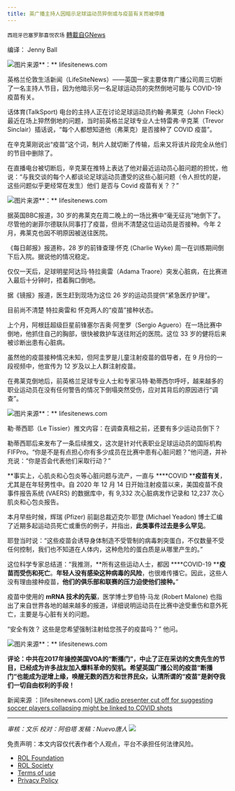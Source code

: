 ```yaml
---
title: 英广播主持人因暗示足球运动员猝倒或与疫苗有关而被停播
---
```

`西班牙巴塞罗那喜悦农场` [轉載自GNews](https://gnews.org/zh-hans/1697700/)

编译： Jenny Ball

![](https://assets.gnews.org/wp-content/uploads/2021/11/image-795.png)图片来源**：** lifesitenews.com

英格兰伦敦生活新闻（LifeSiteNews）——英国一家主要体育广播公司周三切断了一名主持人节目，因为他暗示另一名足球运动员的突然倒地可能与 COVID-19 疫苗有关。

话体育(TalkSport) 电台的主持人正在讨论足球运动员约翰·弗莱克（John Fleck）最近在场上猝然倒地的问题，当时前英格兰足球专业人士特雷弗·辛克莱（Trevor Sinclair）插话说，“每个人都想知道他（弗莱克）是否接种了 COVID 疫苗”。

在辛克莱刚说出“疫苗”这个词，制片人就切断了传输，后来又将该片段完全从他们的节目中删除了。

在直播电台被切断后，辛克莱在推特上表达了他对最近运动员心脏问题的担忧，他说：“与我交谈的每个人都谈论足球运动员遭受的这些心脏问题（令人担忧的是，这些问题似乎更经常在发生）他们 是否与 Covid 疫苗有关？？”

![](https://assets.gnews.org/wp-content/uploads/2021/11/image-797.png)图片来源**：** lifesitenews.com

据英国BBC报道，30 岁的弗莱克在周二晚上的一场比赛中“毫无征兆”地倒下了。 尽管他的谢菲尔德联队同事打了疫苗，但尚不清楚这位运动员是否接种。今年 2 月，弗莱克也因不明原因被送往医院。

《每日邮报》报道称，28 岁的前锋查理·怀克 (Charlie Wyke) 周一在训练期间倒下后入院。据说他的情况稳定。

仅仅一天后，足球明星阿达玛·特拉奥雷（Adama Traore）突发心脏病，在比赛进入最后十分钟时，捂着胸口倒地。

据《镜报》报道，医生赶到现场为这位 26 岁的运动员提供“紧急医疗护理”。

目前尚不清楚 特拉奥雷和 怀克两人的“疫苗”接种状态。

上个月，阿根廷超级巨星前锋塞尔吉奥·阿奎罗（Sergio Aguero）在一场比赛中倒地，他抓住自己的胸部，很快被救护车送往附近的医院。这位 33 岁的健将后来被诊断出患有心脏病。

虽然他的疫苗接种情况未知，但阿圭罗是儿童注射疫苗的倡导者，在 9 月份的一段视频中，他宣传为 12 岁及以上人群注射疫苗。

在弗莱克倒地后，前英格兰足球专业人士和专家马特·勒蒂西尔呼吁，越来越多的职业运动员在没有任何警告的情况下倒塌突然受伤，应对其背后的原因进行“调查”。

![](https://assets.gnews.org/wp-content/uploads/2021/11/image-799.png)图片来源**：** lifesitenews.com

勒·蒂西耶（Le Tissier）推文内容：在调查真相之前，还要有多少运动员倒下？

勒蒂西耶后来发布了一条后续推文，这次是针对代表职业足球运动员的国际机构 FIFPro。“你是不是有点担心你有多少成员在比赛中患有心脏问题？”他问道，并补充说：“你是否会代表他们采取行动？”

**事实上，心肌炎和心包炎等心脏问题与流产，一直与 ****COVID ****疫苗有关**，尤其是在年轻男性中。自 2020 年 12 月 14 日开始注射疫苗以来，美国疫苗不良事件报告系统 (VAERS) 的数据库中，有 9,332 次心脏病发作记录和 12,237 次心肌炎和心包炎报告。

本月早些时候，辉瑞 (Pfizer) 前副总裁迈克尔·耶登 (Michael Yeadon) 博士汇编了近期多起运动员死亡或重伤的例子，并指出，**此类事件过去是多么罕见**。

耶登当时说：“这些疫苗会诱导身体制造不受管制的病毒刺突蛋白，不仅数量不受任何控制，我们也不知道在人体内，这种危险的蛋白质是从哪里产生的。”

这位科学专家总结道：“我推测，**所有这些运动人士，都因 ****COVID-19 ****疫苗而受伤和死亡**。**年轻人没有感染这种病毒的风险**，也很难传播它。因此，这些人没有理由接种疫苗，**他们的俱乐部和联赛的压力迫使他们接种。**”

疫苗中使用的 **mRNA 技术的先驱**，医学博士罗伯特·马龙 (Robert Malone) 也指出了来自世界各地的越来越多的报道，详细说明运动员在比赛中途受重伤和意外死亡，主要是与心脏有关的问题。

“安全有效？ 这些是您希望强制注射给您孩子的疫苗吗？” 他问。

![](https://assets.gnews.org/wp-content/uploads/2021/11/image-800.png)图片来源**：** lifesitenews.com

**评论：中共在2017年操控美国VOA的“断播门”，中止了正在采访的文贵先生的节目，已经成为许多战友加入爆料革命的契机。希望英国广播公司的疫苗“断播门“也能成为逆增上缘，唤醒无数的西方和世界民众，认清所谓的“疫苗”是剥夺我们一切自由权利的手段！**

新闻来源 ：[lifesitenews.com] [UK radio presenter cut off for suggesting soccer players collapsing might be linked to COVID shots](https://www.lifesitenews.com/news/uk-radio-presenter-cut-off-for-suggesting-soccer-players-collapsing-might-be-linked-to-covid-shots/)

* * *

*审核：文乐
校对：阿伯塔
发稿：Nuevo唐人*
![](https://assets.gnews.org/wp-content/uploads/2021/11/GNEWS_CH.-1.jpeg)
 

免责声明：本文内容仅代表作者个人观点，平台不承担任何法律风险。

- [ROL Foundation](https://rolfoundation.org/)
- [ROL Society](https://rolsociety.org/)
- [Terms of use](https://gnews.org/terms-of-use-3/)
- [Privacy Policy](https://gnews.org/privacy-policy/)
